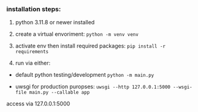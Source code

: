 ### installation steps:

1. python 3.11.8 or newer installed

2. create a virtual envoriment: `python -m venv venv`

3. activate env then install required packages:
   `pip install -r requirements`

4. run via either:

- default python testing/development `python -m main.py`

- uwsgi for production puropses:
  `uwsgi --http 127.0.0.1:5000 --wsgi-file main.py --callable app`

access via 127.0.0.1:5000
